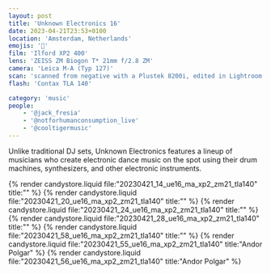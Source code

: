 ```yaml
---
layout: post
title: 'Unknown Electronics 16'
date: 2023-04-21T23:53+0100
location: 'Amsterdam, Netherlands'
emojis: '🎹'
film: 'Ilford XP2 400'
lens: 'ZEISS ZM Biogon T* 21mm f/2.8 ZM'
camera: 'Leica M-A (Typ 127)'
scan: 'scanned from negative with a Plustek 8200i, edited in Lightroom'
flash: 'Contax TLA 140'

category: 'music'
people: 
    - '@jack_fresia'
    - '@notforhumanconsumption_live'
    - '@cooltigermusic'
---
```


Unlike traditional DJ sets, Unknown Electronics features a lineup of musicians who create electronic dance music on the spot using their drum machines, synthesizers, and other electronic instruments.

{% render candystore.liquid file:"20230421_14_ue16_ma_xp2_zm21_tla140" title:"" %}
{% render candystore.liquid file:"20230421_20_ue16_ma_xp2_zm21_tla140" title:"" %}
{% render candystore.liquid file:"20230421_24_ue16_ma_xp2_zm21_tla140" title:"" %}
{% render candystore.liquid file:"20230421_28_ue16_ma_xp2_zm21_tla140" title:"" %}
{% render candystore.liquid file:"20230421_58_ue16_ma_xp2_zm21_tla140" title:"" %}
{% render candystore.liquid file:"20230421_55_ue16_ma_xp2_zm21_tla140" title:"Andor Polgar" %}
{% render candystore.liquid file:"20230421_56_ue16_ma_xp2_zm21_tla140" title:"Andor Polgar" %}
